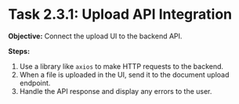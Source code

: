 # Task 2.3.1: Upload API Integration

**Objective:** Connect the upload UI to the backend API.

**Steps:**

1.  Use a library like `axios` to make HTTP requests to the backend.
2.  When a file is uploaded in the UI, send it to the document upload endpoint.
3.  Handle the API response and display any errors to the user.
